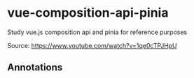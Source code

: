 # vue-composition-api-pinia
Study vue.js composition api and pinia for reference purposes

Source: https://www.youtube.com/watch?v=1qe0cTPJHpU

## Annotations

